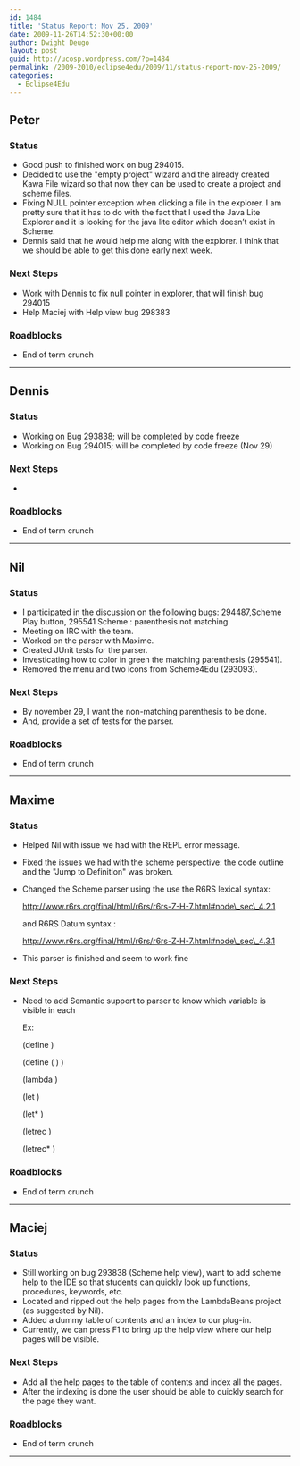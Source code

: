 ```yaml
---
id: 1484
title: 'Status Report: Nov 25, 2009'
date: 2009-11-26T14:52:30+00:00
author: Dwight Deugo
layout: post
guid: http://ucosp.wordpress.com/?p=1484
permalink: /2009-2010/eclipse4edu/2009/11/status-report-nov-25-2009/
categories:
  - Eclipse4Edu
---
```

## **Peter**

### Status

  * Good push to finished work on bug 294015. 
  * Decided to use the "empty project" wizard and the already created Kawa File wizard so that now they can be used to create a project and scheme files. 
  * Fixing NULL pointer exception when clicking a file in the explorer. I am pretty sure that it has to do with the fact that I used the Java Lite Explorer and it is looking for the java lite editor which doesn&#8217;t exist in Scheme. 
  * Dennis said that he would help me along with the explorer. I think that we should be able to get this done early next week.

### Next Steps

  * Work with Dennis to fix null pointer in explorer, that will finish bug 294015
  * Help Maciej with Help view bug 298383

### Roadblocks

<ul type="disc">
  <li>
    End of term crunch
  </li>
</ul>

* * *

## **Dennis**

### Status

  * Working on Bug 293838; will be completed by code freeze
  * Working on Bug 294015; will be completed by code freeze (Nov 29) 

### Next Steps

  * 

### Roadblocks

<ul type="disc">
  <li>
    End of term crunch
  </li>
</ul>

* * *

## **Nil**

### Status

  * I participated in the discussion on the following bugs: 294487,Scheme Play button, 295541 Scheme : parenthesis not matching
  * Meeting on IRC with the team.
  * Worked on the parser with Maxime.
  * Created JUnit tests for the parser. 
  * Investicating how to color in green the matching parenthesis (295541).
  * Removed the menu and two icons from Scheme4Edu (293093).

### Next Steps

  * By november 29, I want the non-matching parenthesis to be done. 
  * And, provide a set of tests for the parser. 

### Roadblocks

<ul type="disc">
  <li>
    End of term crunch
  </li>
</ul>

* * *

## **Maxime**

### Status

  * Helped Nil with issue we had with the REPL error message.
  * Fixed the issues we had with the scheme perspective: the code outline and the "Jump to Definition" was broken.
  * Changed the Scheme parser using the use the R6RS lexical syntax: 
      
    http://www.r6rs.org/final/html/r6rs/r6rs-Z-H-7.html#node\_sec\_4.2.1
      
    and R6RS Datum syntax :
      
    http://www.r6rs.org/final/html/r6rs/r6rs-Z-H-7.html#node\_sec\_4.3.1
  * This parser is finished and seem to work fine

### Next Steps

  * Need to add Semantic support to parser to know which variable is visible in each <body>
      
    Ex:
  
    (define <variable> <expression>)
  
    (define (<variable> <formals>) <body>)
  
    (lambda <formals> <body>)
  
    (let <bindings> <body>)
  
    (let* <bindings> <body>)
  
    (letrec <bindings> <body>)
  
    (letrec* <bindings> <body>) 

### Roadblocks

<ul type="disc">
  <li>
    End of term crunch
  </li>
</ul>

* * *

## **Maciej**

### Status

  * Still working on bug 293838 (Scheme help view), want to add scheme help to the IDE so that students can quickly look up functions, procedures, keywords, etc.
  * Located and ripped out the help pages from the LambdaBeans project (as suggested by Nil).
  * Added a dummy table of contents and an index to our plug-in.
  * Currently, we can press F1 to bring up the help view where our help pages will be visible.

### Next Steps

  * Add all the help pages to the table of contents and index all the pages.
  * After the indexing is done the user should be able to quickly search for the page they want. 

### Roadblocks

<ul type="disc">
  <li>
    End of term crunch
  </li>
</ul>

* * *